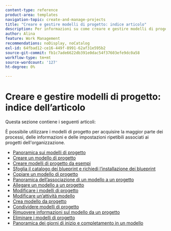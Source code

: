 ```yaml
---
content-type: reference
product-area: templates
navigation-topic: create-and-manage-projects
title: "Creare e gestire modelli di progetto: indice articolo"
description: Per informazioni su come creare e gestire modelli di progetto, consulta i seguenti articoli.
author: Alina
feature: Work Management
recommendations: noDisplay, noCatalog
exl-id: 64fbad12-ce16-449f-8991-62af31e595b2
source-git-commit: fb1c7ade6622db391e0dac54f37603efe9dc0a58
workflow-type: tm+mt
source-wordcount: '127'
ht-degree: 0%

---
```


# Creare e gestire modelli di progetto: indice dell’articolo

Questa sezione contiene i seguenti articoli:

È possibile utilizzare i modelli di progetto per acquisire la maggior parte dei processi, delle informazioni e delle impostazioni ripetibili associati ai progetti dell&#39;organizzazione.

* [Panoramica sui modelli di progetto](../../../manage-work/projects/create-and-manage-templates/project-template-overview.md)
* [Creare un modello di progetto](../../../manage-work/projects/create-and-manage-templates/create-template.md)
* [Creare modelli di progetto da esempi](../../../manage-work/projects/create-and-manage-templates/create-templates-from-examples.md)
* [Sfoglia il catalogo dei blueprint e richiedi l’installazione dei blueprint](../../../administration-and-setup/blueprints/browse-catalog.md)
* [Copiare un modello di progetto](../../../manage-work/projects/create-and-manage-templates/copy-template.md)
* [Panoramica dell’associazione di un modello a un progetto](../../../manage-work/projects/create-and-manage-templates/attach-template-to-project-overview.md)
* [Allegare un modello a un progetto](../../../manage-work/projects/create-and-manage-templates/attach-template-to-project.md)
* [Modificare i modelli di progetto](../../../manage-work/projects/create-and-manage-templates/edit-templates.md)
* [Modificare un’attività modello](../../../manage-work/projects/create-and-manage-templates/edit-template-task.md)
* [Crea modello da progetto](../../../manage-work/projects/create-and-manage-templates/create-template-from-project.md)
* [Condividere modelli di progetto](../../../manage-work/projects/create-and-manage-templates/share-project-template.md)
* [Rimuovere informazioni sul modello da un progetto](../../../manage-work/projects/create-and-manage-templates/remove-template-from-project.md)
* [Eliminare i modelli di progetto](../../../manage-work/projects/create-and-manage-templates/delete-templates.md)
* [Panoramica dei giorni di inizio e completamento in un modello](../../../manage-work/projects/create-and-manage-templates/overview-of-start-completion-day-on-template.md)
